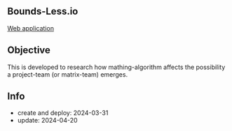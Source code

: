 ## Bounds-Less.io
[Web application](https://akira-c-k.github.io/Bounds-Less.io/login.html)

## Objective
This is developed to research how mathing-algorithm affects the possibility a project-team (or matrix-team) emerges.

## Info
* create and deploy: 2024-03-31
* update: 2024-04-20
